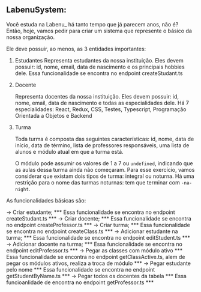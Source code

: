 ## LabenuSystem:

Você estuda na Labenu_ há tanto tempo que já parecem anos, não é? Então, hoje, vamos pedir para criar um sistema que represente o básico da nossa organização. 

Ele deve possuir, ao menos, as 3 entidades importantes:

1. Estudantes 
    Representa estudantes da nossa instituição. Eles devem possuir: id, nome, email, data de nascimento e os principais hobbies dele. 
    Essa funcionalidade se encontra no endpoint createStudant.ts

2. Docente

    Representa docentes da nossa instituição. Eles devem possuir: id, nome, email, data de nascimento e todas as especialidades dele. Há 7 especialidades: React, Redux, CSS, Testes, Typescript, Programação Orientada a Objetos e Backend

3. Turma

    Toda turma é composta das seguintes características: id, nome, data de início, data de término, lista de professores responsáveis, uma lista de alunos e módulo atual em que a turma está.

    O módulo pode assumir os valores de 1 a 7 ou `undefined`, indicando que as aulas dessa turma ainda não começaram. Para esse exercício, vamos considerar que existam dois tipos de turma: integral ou noturna. Há uma restrição para o nome das turmas noturnas: tem que terminar com `-na-night`.

As funcionalidades básicas são:

→ Criar estudante;
  ***  Essa funcionalidade se encontra no endpoint createStudant.ts ***
→ Criar docente;
   *** Essa funcionalidade se encontra no endpoint createProfessor.ts ***
→ Criar turma;
   *** Essa funcionalidade se encontra no endpoint createClass.ts ***
→ Adicionar estudante na turma;
   *** Essa funcionalidade se encontra no endpoint editStudent.ts ***
→ Adicionar docente na turma;
   *** Essa funcionalidade se encontra no endpoint editProfessor.ts ***
→ Pegar as classes com módulo ativo 
   *** Essa funcionalidade se encontra no endpoint getClassActive.ts, alem de pegar os módulos ativos, realiza a troca de módulo ***
→ Pegar estudante pelo nome 
    *** Essa funcionalidade se encontra no endpoint getStudentByName.ts ***
→ Pegar todos os docentes da tabela
    *** Essa funcioanlidade de encontra no endpoint getProfessor.ts ***
